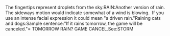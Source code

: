 The fingertips represent droplets from the sky.RAIN:Another version of rain.  The sideways motion would indicate somewhat
  of a wind is blowing.  If you use an intense facial expression it could
  mean "a driven rain."Raining cats and dogs:Sample sentence:"If it rains tomorrow, the game will be 
	canceled."= TOMORROW RAIN? GAME CANCEL.See:STORM